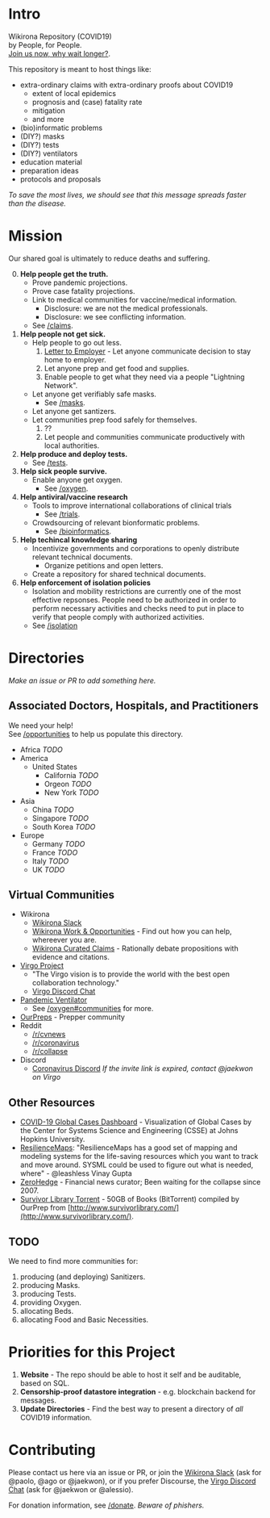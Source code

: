 # Intro

Wikirona Repository (COVID19)\
by People, for People.\
[Join us now, why wait longer?](https://join.slack.com/t/wikirona/shared_invite/zt-creubqis-YN31P7ioJb7PEZ0rOs8MhQ).

This repository is meant to host things like:

 * extra-ordinary claims with extra-ordinary proofs about COVID19
   - extent of local epidemics
   - prognosis and (case) fatality rate
   - mitigation
   - and more
 * (bio)informatic problems
 * (DIY?) masks
 * (DIY?) tests
 * (DIY?) ventilators
 * education material
 * preparation ideas
 * protocols and proposals

_To save the most lives, we should see that this message spreads faster than the disease._

# Mission

Our shared goal is ultimately to reduce deaths and suffering.

0. **Help people get the truth.**
   * Prove pandemic projections.
   * Prove case fatality projections.
   * Link to medical communities for vaccine/medical information.
     - Disclosure: we are not the medical professionals.
     - Disclosure: we see conflicting information.
   * See [/claims](/claims/README.md).
1. **Help people not get sick.**
   * Help people to go out less.
     1.  [Letter to Employer](https://github.com/wikirona/wikirona/blob/master/resources/work/letter_to_employer.md) - Let anyone communicate decision to stay home to employer.
     2. Let anyone prep and get food and supplies.
     3. Enable people to get what they need via a people "Lightning Network".
   * Let anyone get verifiably safe masks.
     * See [/masks](/masks/README.md).
   * Let anyone get santizers.
   * Let communities prep food safely for themselves.
     1. ??
     2. Let people and communities communicate productively with local authorities.
2. **Help produce and deploy tests.**
   * See [/tests](/tests/README.md).
2. **Help sick people survive.**
   * Enable anyone get oxygen.
     * See [/oxygen](/oxygen/README.md).
3. **Help antiviral/vaccine research**
   * Tools to improve international collaborations of clinical trials
     * See [/trials](/trials/README.md).
   * Crowdsourcing of relevant bionformatic problems.
     * See [/bioinformatics](/bioinformatics/README.md).
4. **Help techincal knowledge sharing**
   * Incentivize governments and corporations to openly distribute relevant technical documents.
     * Organize petitions and open letters.
   * Create a repository for shared technical documents.  
5. **Help enforcement of isolation policies**
   * Isolation and mobility restrictions are currently one of the most effective repsonses. People need to be authorized in order to perform necessary activities and checks need to put in place to verify that people comply with authorized activities. 
    * See [/isolation](/isolation/README.md)

# Directories

_Make an issue or PR to add something here._

## Associated Doctors, Hospitals, and Practitioners

We need your help!\
See [/opportunities](/opportunities/README.md) to help us populate this directory.

* Africa _TODO_
* America
  * United States
    * California _TODO_
    * Orgeon _TODO_
    * New York _TODO_
* Asia
    * China _TODO_
    * Singapore _TODO_
    * South Korea _TODO_
* Europe
    * Germany _TODO_
    * France _TODO_
    * Italy _TODO_
    * UK _TODO_

## Virtual Communities

* Wikirona
   - [Wikirona Slack](https://join.slack.com/t/wikirona/shared_invite/zt-creubqis-YN31P7ioJb7PEZ0rOs8MhQ)
   - [Wikirona Work & Opportunities](/opportunities/README.md) - Find out how you can help, whereever you are.
   - [Wikirona Curated Claims](/claims/README.md) - Rationally debate propositions with evidence and citations.
* [Virgo Project](https://virgo.org/)
   - "The Virgo vision is to provide the world with the best open collaboration technology." 
   - [Virgo Discord Chat](https://discord.gg/eBdWQVZ)
* [Pandemic Ventilator](https://panvent.blogspot.com/)
   - See [/oxygen#communities](/oxygen#communities) for more.
* [OurPreps](https://www.ourpreps.com/community-forums/) - Prepper community
* Reddit
  - [/r/cvnews](https://reddit.com/r/cvnews)
  - [/r/coronavirus](https://reddit.com/r/cvnews)
  - [/r/collapse](https://reddit.com/r/collapse)
* Discord
  - [Coronavirus Discord](https://discord.gg/HmTv8v) _If the invite link is expired, contact @jaekwon on Virgo_

## Other Resources

* [COVID-19 Global Cases Dashboard](https://gisanddata.maps.arcgis.com/apps/opsdashboard/index.html#/bda7594740fd40299423467b48e9ecf6) - Visualization of Global Cases by the Center for Systems Science and Engineering (CSSE) at Johns Hopkins University. 
* [ResilienceMaps](http://resiliencemaps.org/): "ResilienceMaps has a good set of mapping and modeling systems for the life-saving resources which you want to track and move around.  SYSML could be used to figure out what is needed, where" - @leashless Vinay Gupta
* [ZeroHedge](https://zerohedge.com) - Financial news curator; Been waiting for the collapse since 2007.
* [Survivor Library Torrent](https://www.ourpreps.com/downloads/survivor-library-part-1-march-2020-torrent/) - 50GB of Books (BitTorrent) compiled by OurPrep from [http://www.survivorlibrary.com/](http://www.survivorlibrary.com/).

## TODO

We need to find more communities for:

1. producing (and deploying) Sanitizers.
1. producing Masks.
1. producing Tests.
1. providing Oxygen.
1. allocating Beds.
1. allocating Food and Basic Necessities.
     
# Priorities for this Project

1. **Website** - The repo should be able to host it self and be auditable, based on SQL.
2. **Censorship-proof datastore integration** - e.g. blockchain backend for messages.
3. **Update Directories** - Find the best way to present a directory of *all* COVID19 information.

# Contributing

Please contact us here via an issue or PR, or join the [Wikirona Slack](https://join.slack.com/t/wikirona/shared_invite/zt-creubqis-YN31P7ioJb7PEZ0rOs8MhQ) (ask for @paolo, @ago or @jaekwon), or if you prefer Discourse, the [Virgo Discord Chat](https://discord.gg/eBdWQVZ) (ask for @jaekwon or @alessio).

For donation information, see [/donate](/donate/README.md).  _Beware of phishers._


